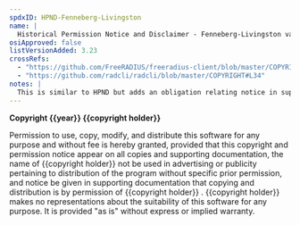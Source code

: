 ```yaml
---
spdxID: HPND-Fenneberg-Livingston
name: |
  Historical Permission Notice and Disclaimer - Fenneberg-Livingston variant
osiApproved: false
listVersionAdded: 3.23
crossRefs: 
  - "https://github.com/FreeRADIUS/freeradius-client/blob/master/COPYRIGHT#L32"
  - "https://github.com/radcli/radcli/blob/master/COPYRIGHT#L34"
notes: |
  This is similar to HPND but adds an obligation relating notice in supporting documentation.
---
```


**Copyright {{year}} {{copyright holder}}**

Permission to use, copy, modify, and distribute this software for any purpose and without fee is hereby granted, provided that this copyright and permission notice appear on all copies and supporting documentation, the name of {{copyright holder}} not be used in advertising or publicity pertaining to distribution of the program without specific prior permission, and notice be given in supporting documentation that copying and distribution is by permission of {{copyright holder}} . {{copyright holder}} makes no representations about the suitability of this software for any purpose. It is provided "as is" without express or implied warranty.
